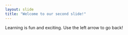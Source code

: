 ```yaml
---
layout: slide
title: "Welcome to our second slide!"
---
```

Learning is fun and exciting.
Use the left arrow to go back!
